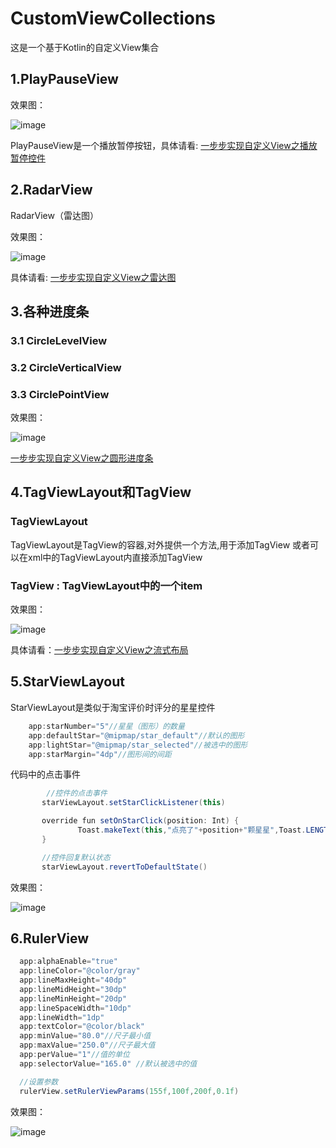 # CustomViewCollections
这是一个基于Kotlin的自定义View集合

## 1.PlayPauseView

效果图：

![image](https://github.com/ckwcc/CustomViewCollections/blob/master/images/playpauseview.gif)

PlayPauseView是一个播放暂停按钮，具体请看:
[一步步实现自定义View之播放暂停控件](https://blog.csdn.net/ckwccc/article/details/80761974)

## 2.RadarView
RadarView（雷达图）

效果图：

![image](https://github.com/ckwcc/CustomViewCollections/blob/master/images/radarview.gif)

具体请看:
[一步步实现自定义View之雷达图](https://blog.csdn.net/ckwccc/article/details/80832825)


## 3.各种进度条

### 3.1 CircleLevelView
### 3.2 CircleVerticalView
### 3.3 CirclePointView

 效果图：
 
![image](https://github.com/ckwcc/CustomViewCollections/blob/master/images/levelview.gif)

[一步步实现自定义View之圆形进度条](https://blog.csdn.net/ckwccc/article/details/80774948)

## 4.TagViewLayout和TagView

### TagViewLayout

   TagViewLayout是TagView的容器,对外提供一个方法,用于添加TagView
   或者可以在xml中的TagViewLayout内直接添加TagView

### TagView : TagViewLayout中的一个item

 效果图：

![image](https://github.com/ckwcc/CustomViewCollections/blob/master/images/tagview.jpg)

具体请看：[一步步实现自定义View之流式布局](https://blog.csdn.net/ckwccc/article/details/80782174)

## 5.StarViewLayout

StarViewLayout是类似于淘宝评价时评分的星星控件
```java
    app:starNumber="5"//星星（图形）的数量
    app:defaultStar="@mipmap/star_default"//默认的图形
    app:lightStar="@mipmap/star_selected"//被选中的图形
    app:starMargin="4dp"//图形间的间距
```

代码中的点击事件
```java
        //控件的点击事件
       starViewLayout.setStarClickListener(this)

       override fun setOnStarClick(position: Int) {
               Toast.makeText(this,"点亮了"+position+"颗星星",Toast.LENGTH_SHORT).show()
       }

       //控件回复默认状态
       starViewLayout.revertToDefaultState()
```

效果图：

![image](https://github.com/ckwcc/CustomViewCollections/blob/master/images/starview.gif)

## 6.RulerView
```java
  app:alphaEnable="true"
  app:lineColor="@color/gray"
  app:lineMaxHeight="40dp"
  app:lineMidHeight="30dp"
  app:lineMinHeight="20dp"
  app:lineSpaceWidth="10dp"
  app:lineWidth="1dp"
  app:textColor="@color/black"
  app:minValue="80.0"//尺子最小值
  app:maxValue="250.0"//尺子最大值
  app:perValue="1"//值的单位
  app:selectorValue="165.0" //默认被选中的值
```
```java
  //设置参数
  rulerView.setRulerViewParams(155f,100f,200f,0.1f)
```

效果图：

![image](https://github.com/ckwcc/CustomViewCollections/blob/master/images/rulerview.gif)

